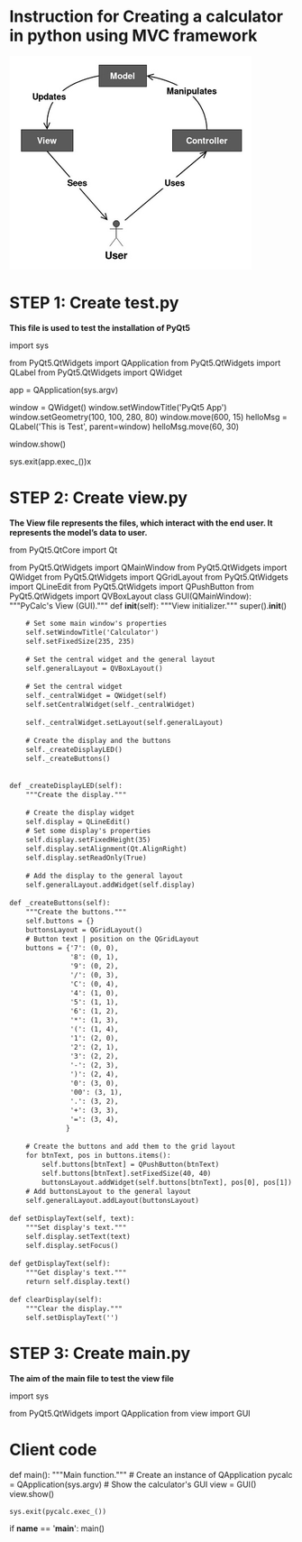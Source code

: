 **Instruction for Creating a calculator in python using MVC framework**  
===============================================

![MODEL.VIEW.CONTROLLER](mvc.jpg "MVC Framework")

STEP 1: Create test.py
======================

**This file is used to test the installation of PyQt5**

import sys

from PyQt5.QtWidgets import QApplication
from PyQt5.QtWidgets import QLabel
from PyQt5.QtWidgets import QWidget

app = QApplication(sys.argv)

window = QWidget()
window.setWindowTitle('PyQt5 App')
window.setGeometry(100, 100, 280, 80)
window.move(600, 15)
helloMsg = QLabel('This is Test', parent=window)
helloMsg.move(60, 30)

window.show()

sys.exit(app.exec_())x

STEP 2: Create view.py
======================

**The View file represents the files, which interact with the end user. It represents the model’s data to user.**

from PyQt5.QtCore import Qt

from PyQt5.QtWidgets import QMainWindow
from PyQt5.QtWidgets import QWidget
from PyQt5.QtWidgets import QGridLayout
from PyQt5.QtWidgets import QLineEdit
from PyQt5.QtWidgets import QPushButton
from PyQt5.QtWidgets import QVBoxLayout
class GUI(QMainWindow):
    """PyCalc's View (GUI)."""
    def __init__(self):
        """View initializer."""
        super().__init__()

        # Set some main window's properties
        self.setWindowTitle('Calculator')
        self.setFixedSize(235, 235)

        # Set the central widget and the general layout
        self.generalLayout = QVBoxLayout()

        # Set the central widget
        self._centralWidget = QWidget(self)
        self.setCentralWidget(self._centralWidget)

        self._centralWidget.setLayout(self.generalLayout)

        # Create the display and the buttons
        self._createDisplayLED()
        self._createButtons()


    def _createDisplayLED(self):
        """Create the display."""
        
        # Create the display widget
        self.display = QLineEdit()
        # Set some display's properties
        self.display.setFixedHeight(35)
        self.display.setAlignment(Qt.AlignRight)
        self.display.setReadOnly(True)
        
        # Add the display to the general layout
        self.generalLayout.addWidget(self.display)

    def _createButtons(self):
        """Create the buttons."""
        self.buttons = {}
        buttonsLayout = QGridLayout()
        # Button text | position on the QGridLayout
        buttons = {'7': (0, 0),
                   '8': (0, 1),
                   '9': (0, 2),
                   '/': (0, 3),
                   'C': (0, 4),
                   '4': (1, 0),
                   '5': (1, 1),
                   '6': (1, 2),
                   '*': (1, 3),
                   '(': (1, 4),
                   '1': (2, 0),
                   '2': (2, 1),
                   '3': (2, 2),
                   '-': (2, 3),
                   ')': (2, 4),
                   '0': (3, 0),
                   '00': (3, 1),
                   '.': (3, 2),
                   '+': (3, 3),
                   '=': (3, 4),
                  }

        # Create the buttons and add them to the grid layout
        for btnText, pos in buttons.items():
            self.buttons[btnText] = QPushButton(btnText)
            self.buttons[btnText].setFixedSize(40, 40)
            buttonsLayout.addWidget(self.buttons[btnText], pos[0], pos[1])
        # Add buttonsLayout to the general layout
        self.generalLayout.addLayout(buttonsLayout)

    def setDisplayText(self, text):
        """Set display's text."""
        self.display.setText(text)
        self.display.setFocus()

    def getDisplayText(self):
        """Get display's text."""
        return self.display.text()

    def clearDisplay(self):
        """Clear the display."""
        self.setDisplayText('')

STEP 3: Create main.py
======================

**The aim of the main file to test the view file** 

import sys

from PyQt5.QtWidgets import QApplication
from view import GUI

 # Client code
def main():
    """Main function."""
    # Create an instance of QApplication
    pycalc = QApplication(sys.argv)
    # Show the calculator's GUI
    view = GUI()
    view.show()

    sys.exit(pycalc.exec_())

if __name__ == '__main__':
	main()